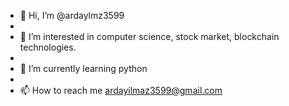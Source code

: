 - 👋 Hi, I’m @ardaylmz3599
- 
- 👀 I’m interested in computer science, stock market, blockchain technologies.
- 
- 🌱 I’m currently learning python
- 
- 📫 How to reach me ardayilmaz3599@gmail.com

<!---
ardaylmz3599/ardaylmz3599 is a ✨ special ✨ repository because its `README.md` (this file) appears on your GitHub profile.
You can click the Preview link to take a look at your changes.
--->

